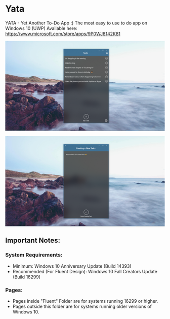 # Yata
YATA - Yet Another To-Do App :)
The most easy to use to do app on Windows 10 (UWP)
Available here: https://www.microsoft.com/store/apps/9P0WJ8142K81

![Screenshot1](https://github.com/colinkiama/Yata/blob/master/img/Screenshot%20(128).png)

![Screenshot2](https://github.com/colinkiama/Yata/blob/master/img/Screenshot%20(129).png)

## Important Notes:
### System Requirements:
- Minimum: Windows 10 Anniversary Update (Build 14393)
- Recommended (For Fluent Design): Windows 10 Fall Creators Update (Build 16299)

### Pages:
- Pages inside "Fluent" Folder are for systems running 16299 or higher.
- Pages outside this folder are for systems running older versions of Windows 10.
